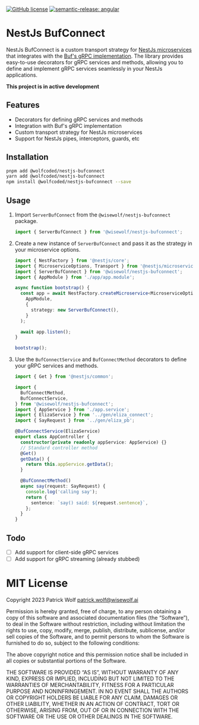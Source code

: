 [![GitHub license](https://img.shields.io/github/license/wisewolf-oss/nestjs-bufconnect?style=flat-square)](https://github.com/wisewolf-oss/nestjs-bufconnect/blob/main/LICENSE)
[![semantic-release: angular](https://img.shields.io/badge/semantic--release-conventionalcommits-e10079?logo=semantic-release)](https://github.com/semantic-release/semantic-release)

# NestJs BufConnect

NestJs BufConnect is a custom transport strategy for [NestJs microservices](https://docs.nestjs.com/microservices/basics) that integrates with the [Buf's gRPC implementation](https://connect.build/). The library provides easy-to-use decorators for gRPC services and methods, allowing you to define and implement gRPC services seamlessly in your NestJs applications.

**This project is in active development**

## Features

- Decorators for defining gRPC services and methods
- Integration with Buf's gRPC implementation
- Custom transport strategy for NestJs microservices
- Support for NestJs pipes, interceptors, guards, etc

## Installation

```bash
pnpm add @wolfcoded/nestjs-bufconnect
yarn add @wolfcoded/nestjs-bufconnect
npm install @wolfcoded/nestjs-bufconnect --save
```

## Usage

1. Import `ServerBufConnect` from the `@wisewolf/nestjs-bufconnect` package.
   ```typescript
   import { ServerBufConnect } from '@wisewolf/nestjs-bufconnect';
   ```
2. Create a new instance of `ServerBufConnect` and pass it as the strategy in your microservice options.

   ```typescript
   import { NestFactory } from '@nestjs/core';
   import { MicroserviceOptions, Transport } from '@nestjs/microservices';
   import { ServerBufConnect } from '@wisewolf/nestjs-bufconnect';
   import { AppModule } from './app/app.module';

   async function bootstrap() {
     const app = await NestFactory.createMicroservice<MicroserviceOptions>(
       AppModule,
       {
         strategy: new ServerBufConnect(),
       }
     );

     await app.listen();
   }

   bootstrap();
   ```

3. Use the `BufConnectService` and `BufConnectMethod` decorators to define your gRPC services and methods.

   ```typescript
   import { Get } from '@nestjs/common';

   import {
     BufConnectMethod,
     BufConnectService,
   } from '@wisewolf/nestjs-bufconnect';
   import { AppService } from './app.service';
   import { ElizaService } from '../gen/eliza_connect';
   import { SayRequest } from '../gen/eliza_pb';

   @BufConnectService(ElizaService)
   export class AppController {
     constructor(private readonly appService: AppService) {}
     // Standard controller method
     @Get()
     getData() {
       return this.appService.getData();
     }

     @BufConnectMethod()
     async say(request: SayRequest) {
       console.log('calling say');
       return {
         sentence: `say() said: ${request.sentence}`,
       };
     }
   }
   ```

## Todo

- [ ] Add support for client-side gRPC services
- [ ] Add support for gRPC streaming (already stubbed)

# MIT License

Copyright 2023 Patrick Wolf <patrick.wolf@wisewolf.ai>

Permission is hereby granted, free of charge, to any person obtaining a copy of this software and associated documentation files (the “Software”), to deal in the Software without restriction, including without limitation the rights to use, copy, modify, merge, publish, distribute, sublicense, and/or sell copies of the Software, and to permit persons to whom the Software is furnished to do so, subject to the following conditions:

The above copyright notice and this permission notice shall be included in all copies or substantial portions of the Software.

THE SOFTWARE IS PROVIDED “AS IS”, WITHOUT WARRANTY OF ANY KIND, EXPRESS OR IMPLIED, INCLUDING BUT NOT LIMITED TO THE WARRANTIES OF MERCHANTABILITY, FITNESS FOR A PARTICULAR PURPOSE AND NONINFRINGEMENT. IN NO EVENT SHALL THE AUTHORS OR COPYRIGHT HOLDERS BE LIABLE FOR ANY CLAIM, DAMAGES OR OTHER LIABILITY, WHETHER IN AN ACTION OF CONTRACT, TORT OR OTHERWISE, ARISING FROM, OUT OF OR IN CONNECTION WITH THE SOFTWARE OR THE USE OR OTHER DEALINGS IN THE SOFTWARE.

